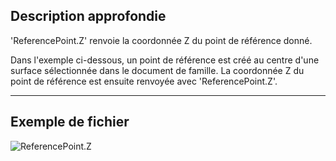 ## Description approfondie
'ReferencePoint.Z' renvoie la coordonnée Z du point de référence donné.

Dans l'exemple ci-dessous, un point de référence est créé au centre d'une surface sélectionnée dans le document de famille. La coordonnée Z du point de référence est ensuite renvoyée avec 'ReferencePoint.Z'.

___
## Exemple de fichier

![ReferencePoint.Z](./Revit.Elements.ReferencePoint.Z_img.jpg)
